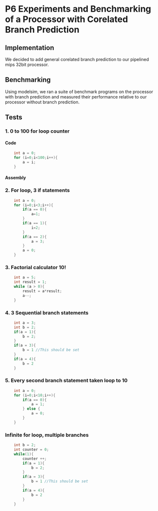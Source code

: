 # P6 Experiments and Benchmarking of a Processor with Corelated Branch Prediction

## Implementation
We decided to add general corelated branch prediction to our pipelined mips 32bit processor.

## Benchmarking
Using modelsim, we ran a suite of benchmark programs on the processor with branch prediction and measured their performance relative to our processor without branch prediction.

## Tests

### 1. 0 to 100 for loop counter
#### Code
```java
    int a = 0;
    for (i=0;i<100;i++){
        a = i;
    }
```
#### Assembly

### 2. For loop, 3 if statements
```java 
    int a = 0;
    for (i=0;i<3;i++){
        if(a == 0){
            a=1;
        }
        if(a == 1){
            i=2;
        }
        if(a == 2){
            a = 3;
        }
        a = 0;
    }
```

### 3. Factorial calculator 10!
```java
    int a = 5;
    int result = 1;
    while (a > 0){
        result = a*result;
        a--;
    }
```

### 4. 3 Sequential branch statements
```java
    int a = 3;
    int b = 2;
    if(a = 1){
        b = 2;
    }
    if(a = 3){
        b = 1 //This should be set
    }
    if(a = 4){
        b = 2
    }
```

### 5. Every second branch statement taken loop to 10
```java
    int a = 0;
    for (i=0;i<10;i++){
        if(a == 0){
            a = 1; 
        } else {
            a = 0;
        }
    }
```

### Infinite for loop, multiple branches
```java
    int b = 2;
    int counter = 0;
    while(1){
        counter ++;
        if(a = 1){
            b = 2;
        }
        if(a = 3){
            b = 1 //This should be set
        }
        if(a = 4){
            b = 2
        }
    }
```